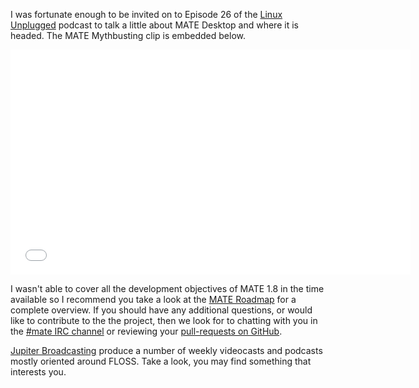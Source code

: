 <!-- 
.. link: http://www.jupiterbroadcasting.com/50947/mate-mythbusting-lup-26/
.. description: 
.. tags: News
.. date: 2014/02/05 00:17:32
.. title: MATE Desktop Mythbusting
.. slug: 2014-02-05-mate-desktop-mythbusting
.. author: Martin Wimpress
-->

I was fortunate enough to be invited on to Episode 26 of the [Linux 
Unplugged](http://www.jupiterbroadcasting.com/show/linuxun/) podcast to talk a 
little about MATE Desktop and where it is headed. The MATE Mythbusting clip is
embedded below.

<iframe width="640" height="360" src="//www.youtube.com/embed/sRNK9QnnvCo?start=603" frameborder="0" allowfullscreen></iframe>

I wasn't able to cover all the development objectives of MATE 1.8 in the time 
available so I recommend you take a look at the [MATE Roadmap](http://wiki.mate-desktop.org/roadmap)
for a complete overview. If you should have any additional questions, or would
like to contribute to the the project, then we look for to chatting with you 
in the [#mate IRC channel](https://webchat.freenode.net/?channels=#mate) or 
reviewing your [pull-requests on GitHub](https://github.com/mate-desktop). 

[Jupiter Broadcasting](http://www.jupiterbroadcasting.com) produce a number of 
weekly videocasts and podcasts mostly oriented around FLOSS. Take a look, you 
may find something that interests you.
